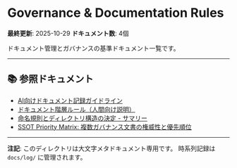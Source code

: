 # Governance & Documentation Rules

**最終更新**: 2025-10-29
**ドキュメント数**: 4個

ドキュメント管理とガバナンスの基準ドキュメント一覧です。

---

## 📚 参照ドキュメント

- [AI向けドキュメント記録ガイドライン](AI_GUIDELINES.md)
- [ドキュメント階層ルール（人間向け説明）](HIERARCHY_RULES.md)
- [命名規則とディレクトリ構造の決定 - サマリー](NAMING_DECISION_SUMMARY.md)
- [SSOT Priority Matrix: 複数ガバナンス文書の権威性と優先順位](SSOT_PRIORITY_MATRIX.md)

---

**注記**: このディレクトリは大文字メタドキュメント専用です。
時系列記録は `docs/log/` に管理されます。